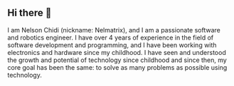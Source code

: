 ## Hi there 👋

I am Nelson Chidi (nickname: Nelmatrix), and I am a passionate software and robotics engineer.
I have over 4 years of experience in the field of software development and programming, and I have been working with electronics and hardware since my childhood.
I have seen and understood the growth and potential of technology since childhood and since then, my core goal has been the same: to solve as many problems as possible using technology.
<!--
**NelMatrix743/NelMatrix743** is a ✨ _special_ ✨ repository because its `README.md` (this file) appears on your GitHub profile.

Here are some ideas to get you started:

- 🔭 I’m currently working on ...
- 🌱 I’m currently learning ...
- 👯 I’m looking to collaborate on ...
- 🤔 I’m looking for help with ...
- 💬 Ask me about ...
- 📫 How to reach me: ...
- 😄 Pronouns: ...
- ⚡ Fun fact: ...
-->
